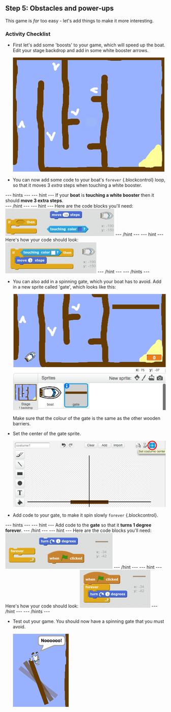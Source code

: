 ## Step 5: Obstacles and power-ups 

This game is _far_ too easy - let's add things to make it more interesting.

### Activity Checklist

+ First let's add some 'boosts' to your game, which will speed up the boat. Edit your stage backdrop and add in some white booster arrows.

	![screenshot](images/boat-boost.png)

+  You can now add some code to your boat's `forever` {.blockcontrol} loop, so that it moves 3 _extra_ steps when touching a white booster.

--- hints ---
--- hint ---
If your __boat__ is __touching a white booster__ then it should __move 3 extra steps__.  
--- /hint ---
--- hint ---
Here are the code blocks you'll need:
![screenshot](images/boat-boost-blocks.png)
--- /hint ---
--- hint ---
Here's how your code should look:
![screenshot](images/boat-boost-code.png)
--- /hint ---
--- /hints ---

+ You can also add in a spinning gate, which your boat has to avoid. Add in a new sprite called 'gate', which looks like this:

	![screenshot](images/boat-gate.png)

	Make sure that the colour of the gate is the same as the other wooden barriers.

+ Set the center of the gate sprite.

	![screenshot](images/boat-center.png)

+ Add code to your gate, to make it spin slowly `forever` {.blockcontrol}.

--- hints ---
--- hint ---
Add code to the __gate__ so that it __turns 1 degree__ __forever__.
--- /hint ---
--- hint ---
Here are the code blocks you'll need:
![screenshot](images/boat-spin-blocks.png)
--- /hint ---
--- hint ---
Here's how your code should look:
![screenshot](images/boat-spin-code.png)
--- /hint ---
--- /hints ---


+ Test out your game. You should now have a spinning gate that you must avoid.

	![screenshot](images/boat-gate-test.png)


